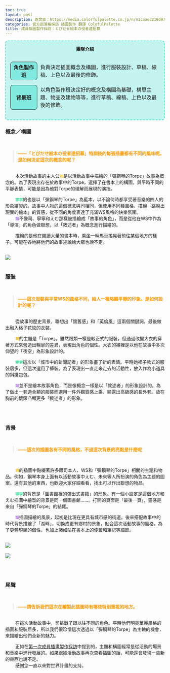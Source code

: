 ```yaml
---
toc: true
layout: post
description: 原文章：https://media.colorfulpalette.co.jp/n/n1caaec219d97 | 此篇訪談翻譯僅作為個人練習。
categories: 官方部落格採訪 插圖製作 翻譯 ColofulPalette 
title: 成員插圖製作採訪：とびだせ絵本の役者達招募
---
```



<div  id="team-info" style="border:2px turquoise dashed;padding:0px 12px 0px 12px;border-radius:8px;background-color:rgba(64,224,208, 0.3) !important;">
	<p style="text-align:center;font-weight:bold;">團隊介紹</p>
	<table style="border:none;border-collapse: separate;border-spacing: 2px 15px;">
		<tr style="border:none;background-color:transparent;">
			<th style="width:18%; border:1px solid;border-radius:8px;background-color:rgba(64,224,208, 0.5)">角色製作班</th>
			<td style="border:none;">負責決定插圖概念及構圖，進行服裝設計、草稿、線稿、上色以及最後的修飾。</td>
		</tr>
		<tr style="border:none;background-color:transparent;background-color:transparent;">
				<th style="border:1px solid;border-radius:8px;background-color:rgba(64,224,208, 0.5)">背景班</th>
				<td style="border:none;">以角色製作班決定好的概念及構圖為基礎，構思主題、物品及建物等等，進行草稿、線稿、上色以及最後的修飾。</td>
		</tr>
	</table>
</div>


### 概念／構圖
<br>
<blockquote style="color:#ff9900;font-weight:bold;"> ——「とびだせ絵本の役者達招募」特訓後的每張插畫都有不同的風味呢。是如何決定這次的概念的呢？ </blockquote>
<br>
&nbsp;&nbsp;&nbsp;&nbsp;&nbsp;&nbsp;&nbsp;&nbsp;本次活動故事的主人公<code><span style="color:#FFBB00;font-weight:bold;">司</span></code>是以活動故事中描繪的「彈鋼琴的Torpe」故事為概念的。為了表現出存在於故事中的Torpe，選擇了在書本上的構圖。與平時不同的平靜表情，可能是因為他對Torpe的理解而展現的演技。

&nbsp;&nbsp;&nbsp;&nbsp;&nbsp;&nbsp;&nbsp;&nbsp;<code><span style="color:#33DD99;font-weight:bold;">寧寧</span></code>的也是以「彈鋼琴的Torpe」為藍本，以不論何時都享受著音樂的四人的形象繪製的。故事中人物的這個概念與司相同，但使用不同種風格、描繪「跳脫出現實的繪本」的質感，從不同的角度表達了充滿WS風格的快樂氛圍。
<br>
&nbsp;&nbsp;&nbsp;&nbsp;&nbsp;&nbsp;&nbsp;&nbsp;<code><span style="color:#BB88EE;font-weight:bold;">類</span></code>不像司、寧寧和えむ那樣被描繪成「故事的角色」，而是從他在WS中作為「導演」的角色做聯想，以「敘述者」為概念進行描繪的。

&nbsp;&nbsp;&nbsp;&nbsp;&nbsp;&nbsp;&nbsp;&nbsp;描繪的是他在閱讀大量的書本時，乘坐一輛馬車搖晃著前往某個地方的樣子。可能在各地將他們的故事述說給大眾也說不定。

<br>
<img src="https://assets.st-note.com/img/1653029269663-mdDUAOiZiU.jpg">
<br><br>

### 服裝
<br>
<blockquote style="color:#ff9900;font-weight:bold;"> ——這次服裝與平常WS的風格不同，給人一種略顯平靜的印象。是如何設計的呢？ </blockquote>
<br>
&nbsp;&nbsp;&nbsp;&nbsp;&nbsp;&nbsp;&nbsp;&nbsp;從故事的歷史背景，聯想出「懷舊感」和「英倫風」這兩個關鍵詞，最後做出融入格子花紋的衣裝。

&nbsp;&nbsp;&nbsp;&nbsp;&nbsp;&nbsp;&nbsp;&nbsp;<code><span style="color:#FFBB00;font-weight:bold;">司</span></code>的主題是「Torpe」。雖然跟類一樣是較正式的服裝，但通過改變大衣的穿著方式來營造出輪廓的差異，表現出角色的個性。大衣的襯裡是以他在故事中多次仰望的「夜空」為形象設計的。

&nbsp;&nbsp;&nbsp;&nbsp;&nbsp;&nbsp;&nbsp;&nbsp;<code><span style="color:#33DD99;font-weight:bold;">寧寧</span></code>這次以「城市中的新聞記者」的形象畫了新的表情。平時她裙子款式的服裝居多，但這次選用了褲裝。為了表現出一直走來走去的活動性，放入作為小道具的斜掛包包。

&nbsp;&nbsp;&nbsp;&nbsp;&nbsp;&nbsp;&nbsp;&nbsp;<code><span style="color:#BB88EE;font-weight:bold;">類</span></code>並不是繪本故事角色，而是像概念一樣是以「敘述者」的形象設計的。為了做出一套適合類的服裝而選用一件外觀質感上乘、顯露出高級感的長外套。放在胸前的懷錶凸顯更多「敘述者」的形象。

<br><br>

### 背景
<br>
<blockquote style="color:#ff9900;font-weight:bold;"> ——這次的插圖各有不同的風格，不過這次背景的亮點是什麼呢</blockquote>
<br>

&nbsp;&nbsp;&nbsp;&nbsp;&nbsp;&nbsp;&nbsp;&nbsp;<code><span style="color:#FFBB00;font-weight:bold;">司</span></code>的插圖中點綴著許多跟司本人、WS和「彈鋼琴的Torpe」相關的主題和物品。例如，鋼琴本身上面有以活動故事中えむ、未來等人所扮演的角色為主題的圖案。還有其他的東西，也歡迎大家仔細看看，找出可以作出聯想的物品。
<br>

&nbsp;&nbsp;&nbsp;&nbsp;&nbsp;&nbsp;&nbsp;&nbsp;<code><span style="color:#33DD99;font-weight:bold;">寧寧</span></code>的背景是「圖書館裡的彈出式書籍」的形象。有一個小設定是這個地方和えむ插圖中繪製的背景是同一個圖書館……。打開的頁面是「最後一頁」，靈感是來自「彈鋼琴的Torpe」的結尾。
<br>

&nbsp;&nbsp;&nbsp;&nbsp;&nbsp;&nbsp;&nbsp;&nbsp;<code><span style="color:#BB88EE;font-weight:bold;">類</span></code>插圖描繪的風景，起初是比現在更具有城市感的街道。後來搭配故事中的時代背景描繪了「湖畔」，切換成更有鄉村的景象，貼合這次活動故事的風格。為了更體現類的個性，也加上諸如貼在書本上的便籤和筆記等細節。

<br>
<img src="https://assets.st-note.com/img/1653029354924-StgM8oMjAC.jpg">
<br><br>

<img src="https://assets.st-note.com/img/1653029368760-T2kLxzryDQ.jpg">

 <br><br>

### 尾聲
<br>
<blockquote style="color:#ff9900;font-weight:bold;"> ——請告訴我們這次在繪製此插圖時有哪些特別重視的地方。 </blockquote>
<br>
&nbsp;&nbsp;&nbsp;&nbsp;&nbsp;&nbsp;&nbsp;&nbsp;在這次活動故事中，司挑戰了跟以往不同的角色。平時他們明亮華麗風格的插圖和服裝居多，所以我們很珍惜這次透過以「彈鋼琴的Torpe」為主軸的機會，來描繪出他們全新的魅力。

&nbsp;&nbsp;&nbsp;&nbsp;&nbsp;&nbsp;&nbsp;&nbsp;正如在[第一次成員插畫製作採訪](https://www.blogger.com/blog/post/edit/6111431881530119179/8094035769497256833#)中提到的，主題和構圖經常是從活動的場景和音樂中進行發展的。如果跟據活動故事再次查看插圖的話，可能還會發現一些新的東西也說不定。
<br>
&nbsp;&nbsp;&nbsp;&nbsp;&nbsp;&nbsp;&nbsp;&nbsp;感謝您一直以來對世界計畫的支持。